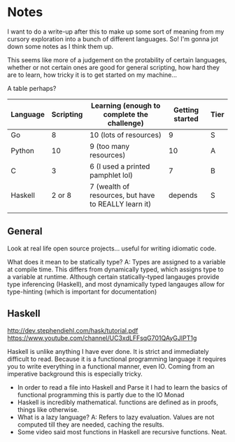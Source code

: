 # Notes

I want to do a write-up after this to make up some sort of meaning from my cursory
exploration into a bunch of different languages. So! I'm gonna jot down some notes
as I think them up.

This seems like more of a judgement on the protability of certain languages,
whether or not certain ones are good for general scripting, how hard they are
to learn, how tricky it is to get started on my machine...

A table perhaps?

| Language | Scripting | Learning  (enough to complete the challenge)         | Getting started | Tier |
| ---      | ---       | ---                                                  | ---             | ---  |
| Go       | 8         | 10 (lots of resources)                               | 9               | S    |
| Python   | 10        | 9 (too many resources)                               | 10              | A    |
| C        | 3         | 6 (I used a printed pamphlet lol)                    | 7               | B    |
| Haskell  | 2 or 8    | 7 (wealth of resources, but have to REALLY learn it) | depends         | S    |
|          |           |                                                      |                 |      |


## General

Look at real life open source projects... useful for writing idiomatic code.

What does it mean to be statically type? A: Types are assigned to a variable at compile time. This
differs from dynamically typed, which assigns type to a variable at runtime. Although certain 
statically-typed langauges provide type inferencing (Haskell), and most dynamically typed 
langauges allow for type-hinting (which is important for documentation)

## Haskell

http://dev.stephendiehl.com/hask/tutorial.pdf
https://www.youtube.com/channel/UC3xdLFFsqG701QAyGJIPT1g

Haskell is unlike anything I have ever done. It is strict and immediately difficult to read. Because it is a functional
programming language it requires you to write everything in a functional manner, even IO. Coming from an imperative background
this is especially tricky.



- In order to read a file into Haskell and Parse it I had to learn the basics of functional programming
this is partly due to the IO Monad
- Haskell is incredibly mathematical. functions are defined as in proofs, things like otherwise.
- What is a lazy language? A: Refers to lazy evaluation. Values are not computed till they are needed, caching the results.
- Some video said most functions in Haskell are recursive functions. Neat.
